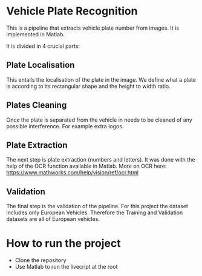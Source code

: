 # Vehicle Plate Recognition

This is a pipeline that extracts vehicle plate number from images. It is implemented in Matlab.

It is divided in 4 crucial parts:

## Plate Localisation

This entails the localisation of the plate in the image. We define what a plate is according to its rectangular shape and the height to width ratio.

## Plates Cleaning

Once the plate is separated from the vehicle in needs to be cleaned of any possible interference. For example extra logos.

## Plate Extraction

The next step is plate extraction (numbers and letters). It was done with the help of the OCR function available in Matlab.
More on OCR here: https://www.mathworks.com/help/vision/ref/ocr.html

## Validation

The final step is the validation of the pipeline. For this project the dataset includes only European Vehicles. Therefore the Training and Validation datasets are all of European vehicles.

# How to run the project

- Clone the repository
- Use Matlab to run the livecript at the root
